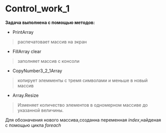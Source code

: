 # Control_work_1


**Задача выполнена с помощью методов:**


* PrintArray


>распечатовает массив на экран


* FillArray
clear

>заполняет массив с консоли


* CopyNumber3_2_1Array


>копирует элемменты с тремя символами и меньше в новый массив


* Array.Resize


>Изменяет количество элементов в одномерном массиве до указанной величины.


Для обозначения нового массива,созданна переменная *index*,найденая с помощью цикла *foreach*
